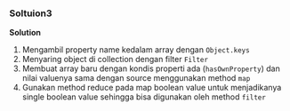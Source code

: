 
### Soltuion3

**Solution**
1. Mengambil property name kedalam array dengan `Object.keys` 
2. Menyaring object di collection dengan filter `Filter`
3. Membuat array baru dengan kondis properti ada (`hasOwnProperty`) dan nilai valuenya sama dengan source menggunakan method `map`
4. Gunakan method reduce pada map boolean value untuk menjadikanya single boolean value sehingga bisa digunakan oleh method `filter`